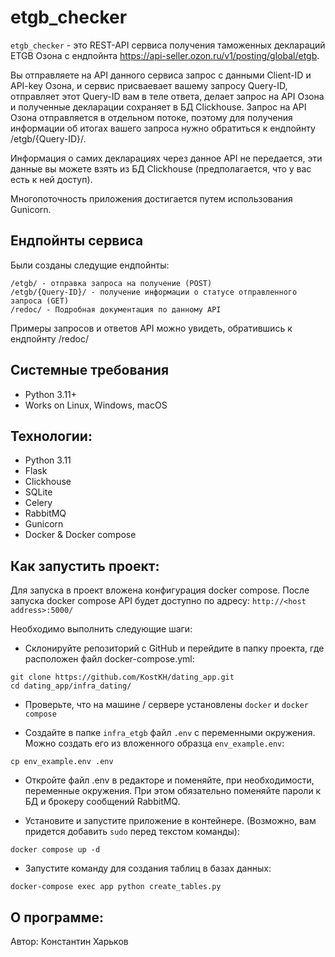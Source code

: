 # etgb_checker

`etgb_checker` - это REST-API сервиса получения таможенных деклараций ETGB Озона с ендпойнта https://api-seller.ozon.ru/v1/posting/global/etgb.

Вы отправляете на API данного сервиса запрос с данными Client-ID и API-key Озона, и сервис присваевает вашему запросу Query-ID, отправляет этот Query-ID вам в теле ответа, делает запрос на API Озона и полученные декларации сохраняет в БД Clickhouse. Запрос на API Озона отправляется в отдельном потоке, поэтому для получения информации об итогах вашего запроса нужно обратиться к ендпойнту /etgb/{Query-ID}/.

Информация о самих декларациях через данное API не передается, эти данные вы можете взять из БД Clickhouse (предполагается, что у вас есть к ней доступ).

Многопоточность приложения достигается путем использования Gunicorn.

## Ендпойнты сервиса

Были созданы следущие ендпойнты:

```
/etgb/ - отправка запроса на получение (POST)
/etgb/{Query-ID}/ - получение информации о статусе отправленного запроса (GET)
/redoc/ - Подробная документация по данному API
```
Примеры запросов и ответов API можно увидеть, обратившись к ендпойнту /redoc/

## Системные требования
- Python 3.11+
- Works on Linux, Windows, macOS

## Технологии:
- Python 3.11
- Flask
- Clickhouse
- SQLite
- Celery 
- RabbitMQ
- Gunicorn
- Docker & Docker compose

## Как запустить проект:

Для запуска в проект вложена конфигурация docker compose. После запуска docker compose API будет доступно по адресу: `http://<host address>:5000/`

Необходимо выполнить следующие шаги:
- Склонируйте репозиторий с GitHub и перейдите в папку проекта, где расположен файл docker-compose.yml:

```
git clone https://github.com/KostKH/dating_app.git
cd dating_app/infra_dating/
```

- Проверьте, что на машине / сервере установлены `docker` и `docker compose`

- Cоздайте в папке `infra_etgb` файл `.env` с переменными окружения. Можно создать его из вложенного образца `env_example.env`:
```
cp env_example.env .env
```
- Откройте файл .env в редакторе и поменяйте, при необходимости, переменные окружения. При этом обязательно поменяйте пароли к БД и брокеру сообщений RabbitMQ.

- Установите и запустите приложение в контейнере. (Возможно, вам придется добавить `sudo` перед текстом команды):
```
docker compose up -d
```
- Запустите команду для создания таблиц в базах данных:
```
docker-compose exec app python create_tables.py
```

## О программе:

Автор: Константин Харьков
